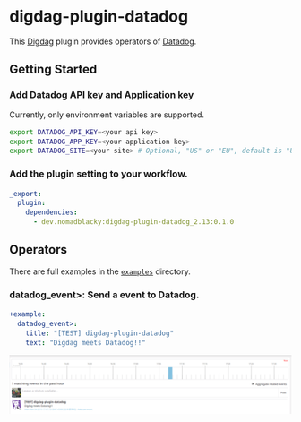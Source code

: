 # digdag-plugin-datadog

This [Digdag](https://www.digdag.io) plugin provides operators of [Datadog](https://www.datadoghq.com).

## Getting Started

### Add Datadog API key and Application key

Currently, only environment variables are supported.

```bash
export DATADOG_API_KEY=<your api key>
export DATADOG_APP_KEY=<your application key>
export DATADOG_SITE=<your site> # Optional, "US" or "EU", default is "US"
```

### Add the plugin setting to your workflow.

```yaml
_export:
  plugin:
    dependencies:
      - dev.nomadblacky:digdag-plugin-datadog_2.13:0.1.0
```

## Operators

There are full examples in the [`examples`](./examples) directory.

### datadog_event>: Send a event to Datadog.

```yaml
+example:
  datadog_event>:
    title: "[TEST] digdag-plugin-datadog"
    text: "Digdag meets Datadog!!"
```

![events.png](images/events.png)
